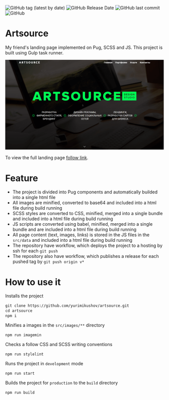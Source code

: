 ![GitHub tag (latest by date)](https://img.shields.io/github/v/release/yurimikushov/artsource) ![GitHub Release Date](https://img.shields.io/github/release-date/yurimikushov/artsource) ![GitHub last commit](https://img.shields.io/github/last-commit/yurimikushov/artsource) ![GitHub](https://img.shields.io/github/license/yurimikushov/artsource)

# Artsource

My friend's landing page implemented on Pug, SCSS and JS. This project is built using Gulp task runner.

![Preview](docs/img/preview.png)

To view the full landing page [follow link](docs/landing-page-view.md).

# Feature

* The project is divided into Pug components and automatically builded into a single html file
* All images are minified, converted to base64 and included into a html file during build running
* SCSS styles are converted to CSS, minified, merged into a single bundle and included into a html file during build running
* JS scripts are converted using babel, minified, merged into a single bundle and are included into a html file during build running
* All page content (text, images, links) is stored in the JS files in the `src/data` and included into a html file during build running
* The repository have workflow, which deploys the project to a hosting by ssh for each `git push`
* The repository also have workflow, which publishes a release for each pushed tag by `git push origin v*`

# How to use it

Installs the project

```
git clone https://github.com/yurimikushov/artsource.git
cd artsource
npm i
```

Minifies a images in the `src/images/**` directory

```
npm run imagemin
```

Checks a follow CSS and SCSS writing conventions

```
npm run stylelint
```

Runs the project in `development` mode

```
npm run start
```

Builds the project for `production` to the `build` directory

```
npm run build
```

